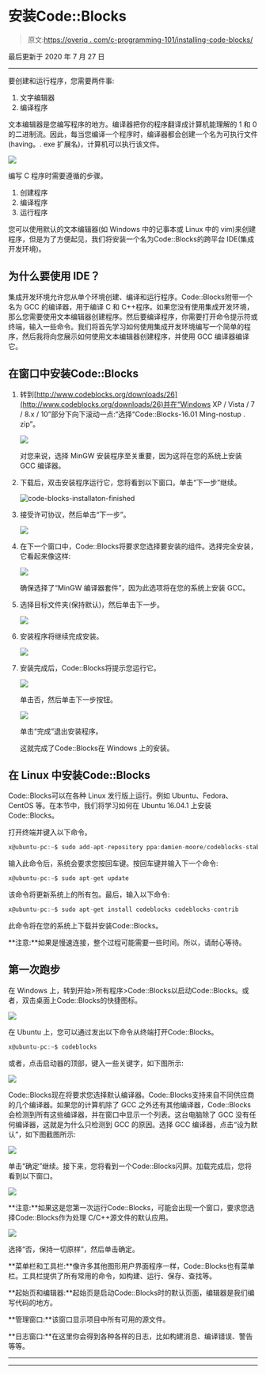 # 安装Code::Blocks

> 原文:[https://overiq . com/c-programming-101/installing-code-blocks/](https://overiq.com/c-programming-101/installing-code-blocks/)

最后更新于 2020 年 7 月 27 日

* * *

要创建和运行程序，您需要两件事:

1.  文字编辑器
2.  编译程序

文本编辑器是您编写程序的地方。编译器把你的程序翻译成计算机能理解的 1 和 0 的二进制流。因此，每当您编译一个程序时，编译器都会创建一个名为可执行文件(having。. exe 扩展名)，计算机可以执行该文件。

![](img/aed45ad6bbc24a151603f0d8c729f260.png)

编写 C 程序时需要遵循的步骤。

1.  创建程序
2.  编译程序
3.  运行程序

您可以使用默认的文本编辑器(如 Windows 中的记事本或 Linux 中的 vim)来创建程序，但是为了方便起见，我们将安装一个名为Code::Blocks的跨平台 IDE(集成开发环境)。

## 为什么要使用 IDE？

集成开发环境允许您从单个环境创建、编译和运行程序。Code::Blocks附带一个名为 GCC 的编译器，用于编译 C 和 C++程序。如果您没有使用集成开发环境，那么您需要使用文本编辑器创建程序。然后要编译程序，你需要打开命令提示符或终端，输入一些命令。我们将首先学习如何使用集成开发环境编写一个简单的程序，然后我将向您展示如何使用文本编辑器创建程序，并使用 GCC 编译器编译它。

## 在窗口中安装Code::Blocks

1.  转到[http://www.codeblocks.org/downloads/26](http://www.codeblocks.org/downloads/26)并在“Windows XP / Vista / 7 / 8.x / 10”部分下向下滚动一点:“选择“Code::Blocks-16.01 Ming-nostup . zip”。

    ![](img/497d95f795fa04b8fb52b055c12cf53f.png)

    对您来说，选择 MinGW 安装程序至关重要，因为这将在您的系统上安装 GCC 编译器。

2.  下载后，双击安装程序运行它，您将看到以下窗口。单击“下一步”继续。

    ![code-blocks-installaton-finished](img/5508c2f6dc7c8bf3d477c9e54b592e56.png "Dust in the wind")

3.  接受许可协议，然后单击“下一步”。

    ![](img/ddaf6db82d2c89f1a39ac2ffb1870207.png)

4.  在下一个窗口中，Code::Blocks将要求您选择要安装的组件。选择完全安装，它看起来像这样:

    ![](img/1f2463ff850a5ae0e104218108464cbb.png)

    确保选择了“MinGW 编译器套件”，因为此选项将在您的系统上安装 GCC。

5.  选择目标文件夹(保持默认)，然后单击下一步。

    ![](img/3c00245997fc9911e3da35e2ff09efa1.png)

6.  安装程序将继续完成安装。

    ![](img/a6f4450a0da7587a1336fb54b54c0d34.png)

7.  安装完成后，Code::Blocks将提示您运行它。

    ![](img/2a67283caa57bb164906dfa81567f886.png)

    单击否，然后单击下一步按钮。

    ![](img/9775573e22f04958861f23e92a4e91b6.png)

    单击“完成”退出安装程序。

    这就完成了Code::Blocks在 Windows 上的安装。

## 在 Linux 中安装Code::Blocks

Code::Blocks可以在各种 Linux 发行版上运行。例如 Ubuntu、Fedora、CentOS 等。在本节中，我们将学习如何在 Ubuntu 16.04.1 上安装Code::Blocks。

打开终端并键入以下命令。

```c
x@ubuntu-pc:~$ sudo add-apt-repository ppa:damien-moore/codeblocks-stable

```

输入此命令后，系统会要求您按回车键。按回车键并输入下一个命令:

```c
x@ubuntu-pc:~$ sudo apt-get update

```

该命令将更新系统上的所有包。最后，输入以下命令:

```c
x@ubuntu-pc:~$ sudo apt-get install codeblocks codeblocks-contrib

```

此命令将在您的系统上下载并安装Code::Blocks。

**注意:**如果是慢速连接，整个过程可能需要一些时间。所以，请耐心等待。

## 第一次跑步

在 Windows 上，转到开始>所有程序>Code::Blocks以启动Code::Blocks。或者，双击桌面上Code::Blocks的快捷图标。

![](img/6afa20bf12b0470446f7eebb55b3f1ea.png)

在 Ubuntu 上，您可以通过发出以下命令从终端打开Code::Blocks。

```c
x@ubuntu-pc:~$ codeblocks

```

或者，点击启动器的顶部，键入一些关键字，如下图所示:

![](img/67488d34dbb129b801333a1e47f116a4.png)

Code::Blocks现在将要求您选择默认编译器。Code::Blocks支持来自不同供应商的几个编译器。如果您的计算机除了 GCC 之外还有其他编译器，Code::Blocks会检测到所有这些编译器，并在窗口中显示一个列表。这台电脑除了 GCC 没有任何编译器，这就是为什么只检测到 GCC 的原因。选择 GCC 编译器，点击“设为默认”，如下图截图所示:

![](img/931566e0a048367cf840c09bdfed2409.png)

单击“确定”继续。接下来，您将看到一个Code::Blocks闪屏。加载完成后，您将看到以下窗口。

![](img/6243a736ed31201a7073ab7395acca90.png)

**注意:**如果这是您第一次运行Code::Blocks，可能会出现一个窗口，要求您选择Code::Blocks作为处理 C/C++源文件的默认应用。

![](img/c8992f00c5e731848391eaca2c024446.png)

选择“否，保持一切原样”，然后单击确定。

**菜单栏和工具栏:**像许多其他图形用户界面程序一样，Code::Blocks也有菜单栏。工具栏提供了所有常用的命令，如构建、运行、保存、查找等。

**起始页和编辑器:**起始页是启动Code::Blocks时的默认页面，编辑器是我们编写代码的地方。

**管理窗口:**该窗口显示项目中所有可用的源文件。

**日志窗口:**在这里你会得到各种各样的日志，比如构建消息、编译错误、警告等等。

* * *

* * *